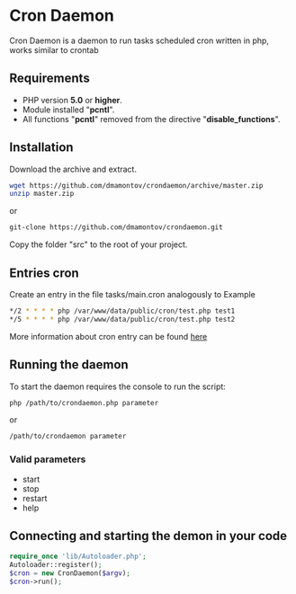 Cron Daemon
===========

Cron Daemon is a daemon to run tasks scheduled cron written in php, works similar to crontab

## Requirements
* PHP version **5.0** or **higher**.
* Module installed "**pcntl**".
* All functions "**pcntl**" removed from the directive "**disable_functions**".

## Installation
Download the archive and extract.
```sh
wget https://github.com/dmamontov/crondaemon/archive/master.zip
unzip master.zip
```
or
```sh
git-clone https://github.com/dmamontov/crondaemon.git
```
Copy the folder "src" to the root of your project.

## Entries cron
Create an entry in the file tasks/main.cron analogously to Example

```sh
*/2 * * * * php /var/www/data/public/cron/test.php test1
*/5 * * * * php /var/www/data/public/cron/test.php test2
```
More information about cron entry can be found [here](http://www.codenet.ru/webmast/php/cron.php)

## Running the daemon
To start the daemon requires the console to run the script:
```sh
php /path/to/crondaemon.php parameter
```
or
```sh
/path/to/crondaemon parameter
```
### Valid parameters
* start
* stop
* restart
* help

## Connecting and starting the demon in your code
```php
require_once 'lib/Autoloader.php';
Autoloader::register();
$cron = new CronDaemon($argv);
$cron->run();
```